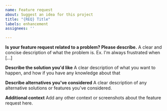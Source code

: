 ```yaml
---
name: Feature request
about: Suggest an idea for this project
title: "{REQ} Title"
labels: enhancement
assignees: ''

---
```


**Is your feature request related to a problem? Please describe.**
A clear and concise description of what the problem is. Ex. I'm always frustrated when [...]

**Describe the solution you'd like**
A clear description of what you want to happen, and how if you have any knowledge about that

**Describe alternatives you've considered**
A clear description of any alternative solutions or features you've considered.

**Additional context**
Add any other context or screenshots about the feature request here.
